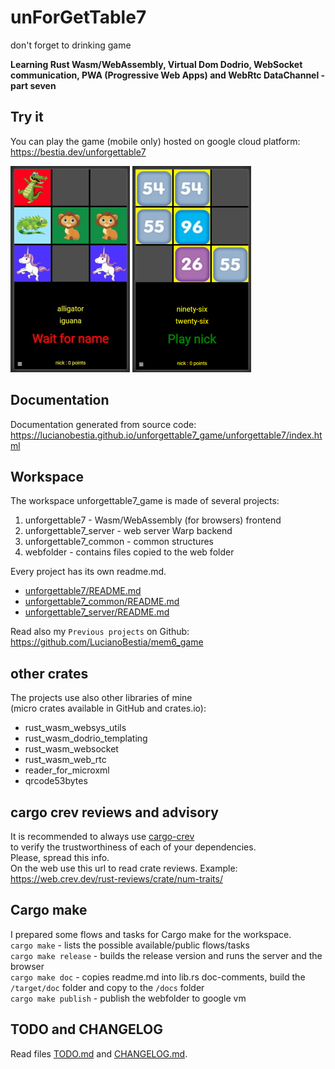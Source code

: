 # unForGetTable7

don't forget to drinking game  

**Learning Rust Wasm/WebAssembly, Virtual Dom Dodrio, WebSocket communication, PWA (Progressive Web Apps) and WebRtc DataChannel - part seven**  

## Try it

You can play the game (mobile only) hosted on google cloud platform:  
<https://bestia.dev/unforgettable7>  

![img_01](https://github.com/LucianoBestia/unforgettable7_game/raw/main/webfolder/unforgettable7/images/sample_01.jpg)
![img_02](https://github.com/LucianoBestia/unforgettable7_game/raw/main/webfolder/unforgettable7/images/sample_02.jpg)

## Documentation

Documentation generated from source code:  
<https://lucianobestia.github.io/unforgettable7_game/unforgettable7/index.html>  

## Workspace

The workspace unforgettable7_game is made of several projects:  

1. unforgettable7 - Wasm/WebAssembly (for browsers) frontend  
2. unforgettable7_server - web server Warp backend  
3. unforgettable7_common - common structures  
4. webfolder - contains files copied to the web folder

Every project has its own readme.md.  

- [unforgettable7/README.md](
https://github.com/LucianoBestia/unforgettable7_game/blob/main/unforgettable7/README.md)  
- [unforgettable7_common/README.md](https://github.com/LucianoBestia/unforgettable7_game/blob/main/unforgettable7_common/README.md)  
- [unforgettable7_server/README.md](https://github.com/LucianoBestia/unforgettable7_game/blob/main/unforgettable7_server/README.md)  
  
Read also my `Previous projects` on Github:  
<https://github.com/LucianoBestia/mem6_game>  

## other crates

The projects use also other libraries of mine  
(micro crates available in GitHub and crates.io):

- rust_wasm_websys_utils
- rust_wasm_dodrio_templating
- rust_wasm_websocket
- rust_wasm_web_rtc
- reader_for_microxml
- qrcode53bytes

## cargo crev reviews and advisory

It is recommended to always use [cargo-crev](https://github.com/crev-dev/cargo-crev)  
to verify the trustworthiness of each of your dependencies.  
Please, spread this info.  
On the web use this url to read crate reviews. Example:  
<https://web.crev.dev/rust-reviews/crate/num-traits/>  

## Cargo make

I prepared some flows and tasks for Cargo make for the workspace.  
`cargo make` - lists the possible available/public flows/tasks  
`cargo make release` - builds the release version and runs the server and the browser  
`cargo make doc` - copies readme.md into lib.rs doc-comments, build the `/target/doc` folder and copy to the `/docs` folder  
`cargo make publish` - publish the webfolder to google vm  

## TODO and CHANGELOG

Read files [TODO.md](https://github.com/LucianoBestia/unforgettable7_game/blob/main/TODO.md) and [CHANGELOG.md](https://github.com/LucianoBestia/unforgettable7_game/blob/main/CHANGELOG.md).  
